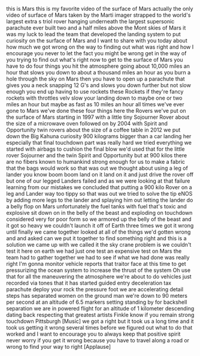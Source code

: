 
this is Mars this is my favorite video
of the surface of Mars actually the only
video of surface of Mars taken by the
Marti imager strapped to the world&#39;s
largest extra s triol rover hanging
underneath the largest supersonic
parachute ever built two and a half
miles above the Mont skies of Mars
it was my luck to lead the team that
developed the landing system to put
curiosity on the surface of Mars and I
want to share with you today about how
much we got wrong on the way to finding
out what was right and how I encourage
you never to let the fact you might be
wrong get in the way of you trying to
find out what&#39;s right now to get to the
surface of Mars you have to do four
things you hit the atmosphere going
about 10,000 miles an hour that slows
you down to about a thousand miles an
hour as you burn a hole through the sky
on Mars then you have to open up a
parachute that gives you a neck snapping
12 G&#39;s and slows you down further but
not slow enough you end up having to use
rockets these Rockets if they&#39;re fancy
rockets with throttles velv slow your
landing down to maybe one or two miles
an hour but maybe as fast as 10 miles an
hour all times we&#39;ve ever gone to Mars
we&#39;ve done these four things here the
Rovers we&#39;ve put on the surface of Mars
starting in 1997 with a little tiny
Sojourner Rover about the size of a
microwave oven followed on by 2004 with
Spirit and Opportunity twin rovers about
the size of a coffee table in 2012
we put down the Big Kahuna
curiosity 900 kilograms bigger than a
car landing her especially that final
touchdown part was really hard we tried
everything we started with airbags to
cushion the final blow we&#39;d used that
for the little rover Sojourner and the
twin Spirit and Opportunity but at 900
kilos there are no fibers known to
humankind strong enough for us to make a
fabric that the bags would work so that
was out we thought about using a leg of
lander you know boom boom land on it
land on it and just drive the rover off
but one of our legged Landers failed and
as we were looking at that failure
learning from our mistakes we concluded
that putting a 900 kilo Rover on a leg
and Lander way too tippy so that was out
we tried to solve the tip eNOS by adding
more legs to the lander and splaying him
out letting the lander do a belly flop
on Mars
unfortunately the fuel tanks with fuel
that&#39;s toxic and explosive sit down on
in the belly of the beast and exploding
on touchdown considered very for poor
form so we armored up the belly of the
beast and it got so heavy
we couldn&#39;t launch it off of Earth three
times we got it wrong until finally we
came together looked at all of the
things we&#39;d gotten wrong and and asked
can we put it together to find something
right and this is a solution we came up
with we called it the sky crane problem
is we couldn&#39;t test it here on earth we
had just one test an expensive test on
Mars the team had to gather together we
had to see if what we had done was
really right
I&#39;m gonna monitor
vehicle reports that traitor face at
this time to get pressurizing the ocean
system to increase the thrust of the
system
Oh use that for all the maneuvering the
atmosphere we&#39;re about to do vehicles
just recorded via tones that it has
started guided entry deceleration tax
parachute deploy your rock
the pressure foot we are accelerating
detail steps has separated women on the
ground man we&#39;re down to 90 meters per
second at an altitude of 6.5 markers
setting standing by for backshell
separation
we are in powered flight
for an altitude of 1 kilometer
descending
dating back respecting that greatest
artists
Finkle know if you remain strong
touchdown Pittsburgh
[Music]
we got a right but it took us a long
time and it took us getting it wrong
several times before we figured out what
to do that worked and I want to
encourage you to always keep that
positive spirit never worry if you get
it wrong because you have to travel
along a road or wrong to find your way
to right
[Applause]
